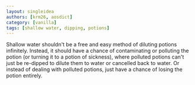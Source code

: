 ```yaml
---
layout: singleidea
authors: [krm26, aosdict]
category: [vanilla]
tags: [shallow water, dipping, potions]
---
```

Shallow water shouldn't be a free and easy method of diluting potions
infinitely. Instead, it should have a chance of contaminating or polluting the
potion (or turning it to a potion of sickness), where polluted potions can't
just be re-dipped to dilute them to water or cancelled back to water. Or instead
of dealing with polluted potions, just have a chance of losing the potion
entirely.
